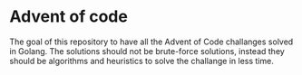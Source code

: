 # Advent of code

The goal of this repository to have all the Advent of Code challanges solved in Golang. The solutions should not be brute-force solutions, instead they should be algorithms and heuristics to solve the challange in less time.
